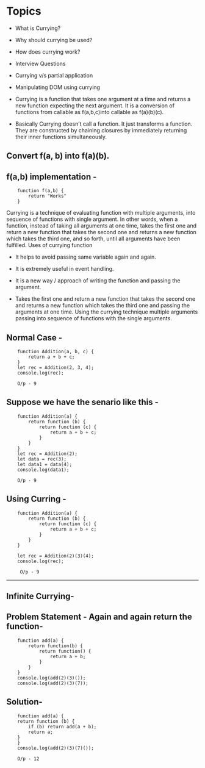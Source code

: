 Topics
=========

* What is Currying?
* Why should currying be used?
* How does currying work?
* Interview Questions
* Currying v/s partial application
* Manipulating DOM using currying

* Currying is a function that takes one argument at a time and returns a new function expecting the next argument. It is a conversion of functions from callable as f(a,b,c)into callable as f(a)(b)(c).
* Basically Currying doesn’t call a function. It just transforms a function. They are constructed by chaining closures by immediately returning their inner functions simultaneously.

Convert f(a, b) into f(a)(b).
------------------------------

f(a,b) implementation -
-----------------------

        function f(a,b) {
            return "Works"
        }


Currying is a technique of evaluating function with multiple arguments, into sequence of functions with single argument. In other words, when a function, instead of taking all arguments at one time, takes the first one and return a new function that takes the second one and returns a new function which takes the third one, and so forth, until all arguments have been fulfilled.
Uses of currying function
  * It helps to avoid passing same variable again and again.
  * It is extremely useful in event handling. 

* It is a new way / approach of writing the function and passing the argument.
* Takes the first one and return a new function that takes the second one and returns a new function which takes the third one and passing the arguments at one time. Using the currying technique multiple arguments passing into sequence of functions with the single arguments.

Normal Case -
------------ 
        function Addition(a, b, c) {
            return a + b + c;
        }
        let rec = Addition(2, 3, 4);
        console.log(rec);

        O/p - 9

Suppose we have the senario like this -
---------------------------------------
        function Addition(a) {
            return function (b) {
                return function (c) {
                    return a + b + c;
                }
            }
        }
        let rec = Addition(2);
        let data = rec(3);
        let data1 = data(4);
        console.log(data1);

        O/p - 9

Using Curring  -
----------------
        function Addition(a) {
            return function (b) {
                return function (c) {
                    return a + b + c;
                }
            }
        }
    
        let rec = Addition(2)(3)(4);
        console.log(rec);

         O/p - 9
----------------------------------------------------------------------------------------------------

Infinite Currying-
------------------
Problem Statement - Again and again return the function-
--------------------------------------------------------

        function add(a) {
            return function(b) {
                return function() {
                    return a + b;
                }
            }
        }
        console.log(add(2)(3)());
        console.log(add(2)(3)(7));

Solution-
----------

        function add(a) {
        return function (b) {
            if (b) return add(a + b);
            return a;
        }
        }
        console.log(add(2)(3)(7)()); 

        O/p - 12       